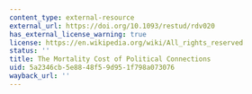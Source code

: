 ```yaml
---
content_type: external-resource
external_url: https://doi.org/10.1093/restud/rdv020
has_external_license_warning: true
license: https://en.wikipedia.org/wiki/All_rights_reserved
status: ''
title: The Mortality Cost of Political Connections
uid: 5a2346cb-5e88-48f5-9d95-1f798a073076
wayback_url: ''
---
```

